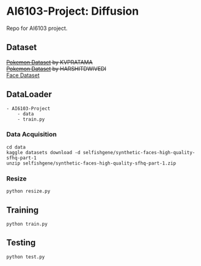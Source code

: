 # AI6103-Project: Diffusion
Repo for AI6103 project.


## Dataset
~~[Pokemon Dataset](https://www.kaggle.com/datasets/kvpratama/pokemon-images-dataset?resource=download) by KVPRATAMA~~  
~~[Pokemon Dataset](https://www.kaggle.com/datasets/thedagger/pokemon-generation-one) by HARSHITDWIVEDI~~  
[Face Dataset](https://www.kaggle.com/datasets/selfishgene/synthetic-faces-high-quality-sfhq-part-1)

## DataLoader
```text
- AI6103-Project
    - data
    - train.py
```
### Data Acquisition
```shell
cd data
kaggle datasets download -d selfishgene/synthetic-faces-high-quality-sfhq-part-1
unzip selfishgene/synthetic-faces-high-quality-sfhq-part-1.zip
```
### Resize
```shell
python resize.py
```
## Training
`python train.py`

## Testing
`python test.py`
